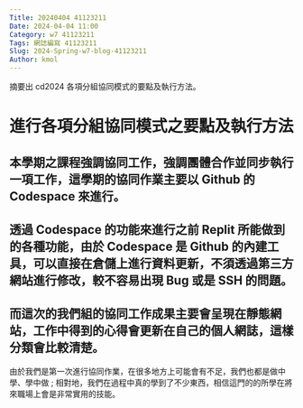 ```yaml
---
Title: 20240404 41123211
Date: 2024-04-04 11:00
Category: w7 41123211
Tags: 網誌編寫 41123211
Slug: 2024-Spring-w7-blog-41123211
Author: kmol
---
```


摘要出 cd2024 各項分組協同模式的要點及執行方法。

<!-- PELICAN_END_SUMMARY -->
 
# 進行各項分組協同模式之要點及執行方法
本學期之課程強調協同工作，強調團體合作並同步執行一項工作，這學期的協同作業主要以 Github 的 Codespace 來進行。
-
透過 Codespace 的功能來進行之前 Replit 所能做到的各種功能，由於 Codespace 是 Github 的內建工具，可以直接在倉儲上進行資料更新，不須透過第三方網站進行修改，較不容易出現 Bug 或是 SSH 的問題。
-
而這次的我們組的協同工作成果主要會呈現在靜態網站，工作中得到的心得會更新在自己的個人網誌，這樣分類會比較清楚。
-
由於我們是第一次進行協同作業，在很多地方上可能會有不足，我們也都是做中學、學中做 ; 相對地，我們在過程中真的學到了不少東西，相信這門的的所學在將來職場上會是非常實用的技能。